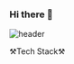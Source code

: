 ### Hi there 👋


![header](https://capsule-render.vercel.app/api?%&height=350&type=waving&color=auto&text=welcome!&desc=GounChoi's%20GitHub%20Profile)



⚒Tech Stack⚒

